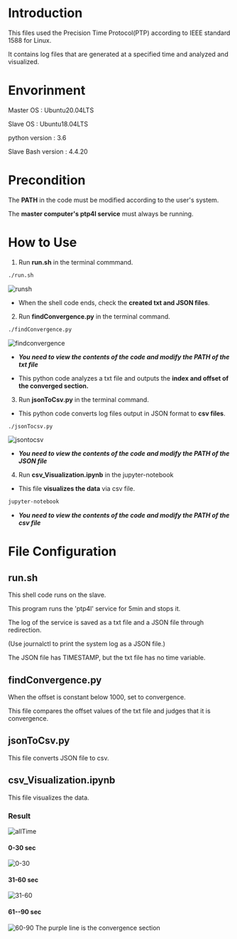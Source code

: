 # Introduction
This files used the Precision Time Protocol(PTP) according to IEEE standard 1588 for Linux.

It contains log files that are generated at a specified time and analyzed and visualized.

# Envorinment
Master OS : Ubuntu20.04LTS

Slave OS : Ubuntu18.04LTS

python version : 3.6

Slave Bash version : 4.4.20



# Precondition
The **PATH** in the code must be modified according to the user's system.

The **master computer's ptp4l service** must always be running.


# How to Use
1. Run **run.sh** in the terminal commmand.
```sh
./run.sh
```

![runsh](https://user-images.githubusercontent.com/33818414/88164312-ecc3ed00-cc4e-11ea-8611-8e0c6b922fde.png)
- When the shell code ends, check the **created txt and JSON files**.


2. Run **findConvergence.py** in the terminal command.
```sh
./findConvergence.py
```

![findconvergence](https://user-images.githubusercontent.com/33818414/88164325-f188a100-cc4e-11ea-86bd-05f1b6e6fc15.png)
- ***You need to view the contents of the code and modify the PATH of the txt file***

- This python code analyzes a txt file and outputs the **index and offset of the converged section.**


3. Run **jsonToCsv.py** in the terminal command.
- This python code converts log files output in JSON format to **csv files**.
```sh
./jsonTocsv.py
```

![jsontocsv](https://user-images.githubusercontent.com/33818414/88164338-f51c2800-cc4e-11ea-8b02-a79a21311d3b.png)

- ***You need to view the contents of the code and modify the PATH of the JSON file***


4. Run **csv_Visualization.ipynb** in the jupyter-notebook
- This file **visualizes the data** via csv file.
 ```sh
 jupyter-notebook
 ```
 - ***You need to view the contents of the code and modify the PATH of the csv file***




# File Configuration

## run.sh
This shell code runs on the slave. 

This program runs the 'ptp4l' service for 5min and stops it.

The log of the service is saved as a txt file and a JSON file through redirection.

(Use journalctl to print the system log as a JSON file.)

The JSON file has TIMESTAMP, but the txt file has no time variable.


## findConvergence.py
When the offset is constant below 1000, set to convergence.

This file compares the offset values of the txt file and judges that it is convergence.

## jsonToCsv.py
This file converts JSON file to csv.


## csv_Visualization.ipynb
This file visualizes the data.


### Result
![allTime](https://user-images.githubusercontent.com/33818414/88252332-be92eb80-cce8-11ea-9105-0a3b4ac8b50f.png)


#### 0-30 sec
![0-30](https://user-images.githubusercontent.com/33818414/88252338-c2267280-cce8-11ea-9afd-9d2ed175be4c.png)


#### 31-60 sec
![31-60](https://user-images.githubusercontent.com/33818414/88252341-c3f03600-cce8-11ea-8bc7-89c0af266fe7.png)


#### 61--90 sec
![60-90](https://user-images.githubusercontent.com/33818414/88252342-c6529000-cce8-11ea-83b6-aa1776d850e9.png)
The purple line is the convergence section


